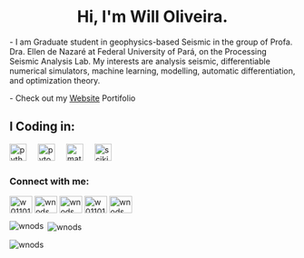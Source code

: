 <h1 align="center"> Hi, I'm Will Oliveira.</h1>
<p align="left"> - I am Graduate student in geophysics-based Seismic in the group of Profa. Dra. Ellen de Nazaré at Federal University of Pará, on the Processing Seismic Analysis Lab. My interests are analysis seismic, differentiable numerical simulators, machine learning, modelling, automatic differentiation, and optimization theory.</p>
<p align="left">-  Check out my <a href="wnods.github.io/Portfolio/">Website</a> Portifolio</p>

<h2 align="left">I Coding in: </h2>
<div alig="left">
 <img src="https://cdn.simpleicons.org/python/ffd700" height="30" alt="python logo" />
<img width="12" />
<img src="https://cdn.simpleicons.org/pytorch/ffd700" height="30" alt="pytorch logo" />
<img width="12" />
<img src="https://cdn.jsdelivr.net/gh/devicons/devicon/icons/matlab/matlab-line.svg" height="30" alt="matlab logo" />
<img width="12" />
<img src="https://upload.wikimedia.org/wikipedia/commons/0/05/Scikit_learn_logo_small.svg" alt="scikit_learn" height="30"/>

  
<h3 align="left">Connect with me:</h3>
<p align="left">
<a href="https://twitter.com/w01101111" target="blank"><img align="center" src="https://raw.githubusercontent.com/rahuldkjain/github-profile-readme-generator/master/src/images/icons/Social/twitter.svg" alt="w01101111" height="30" width="40" /></a>
<a href="https://linkedin.com/in/wnods" target="blank"><img align="center" src="https://raw.githubusercontent.com/rahuldkjain/github-profile-readme-generator/master/src/images/icons/Social/linked-in-alt.svg" alt="wnods" height="30" width="40" /></a>
<a href="https://stackoverflow.com/users/wnods" target="blank"><img align="center" src="https://raw.githubusercontent.com/rahuldkjain/github-profile-readme-generator/master/src/images/icons/Social/stack-overflow.svg" alt="wnods" height="30" width="40" /></a>
<a href="https://instagram.com/w01101111" target="blank"><img align="center" src="https://raw.githubusercontent.com/rahuldkjain/github-profile-readme-generator/master/src/images/icons/Social/instagram.svg" alt="w01101111" height="30" width="40" /></a>
<a href="https://www.youtube.com/c/wnods" target="blank"><img align="center" src="https://raw.githubusercontent.com/rahuldkjain/github-profile-readme-generator/master/src/images/icons/Social/youtube.svg" alt="wnods" height="30" width="40" /></a>
</p>


<p><img align="left" src="https://github-readme-stats.vercel.app/api/top-langs?username=wnods&show_icons=true&theme=dark&locale=en&layout=compact" alt="wnods" /></p>

<p>&nbsp;<img align="center" src="https://github-readme-stats.vercel.app/api?username=wnods&show_icons=true&theme=dark&locale=en" alt="wnods" /></p>

<p><img align="center" src="https://github-readme-streak-stats.herokuapp.com/?user=wnods&theme=dark" alt="wnods" /></p>

